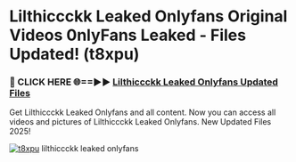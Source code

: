 # Lilthiccckk Leaked Onlyfans Original Videos 0nlyFans Leaked - Files Updated! (t8xpu)

<h3>🔴 CLICK HERE 🌐==►► <a href="https://tinyurl.com/x26r9saj" rel="nofollow">Lilthiccckk Leaked Onlyfans Updated Files</a></h3>

Get Lilthiccckk Leaked Onlyfans and all content. Now you can access all videos and pictures of Lilthiccckk Leaked Onlyfans. New Updated Files 2025!

[![t8xpu](https://i.imgur.com/LkgZPqh.gif)](https://tinyurl.com/x26r9saj)
lilthiccckk leaked onlyfans